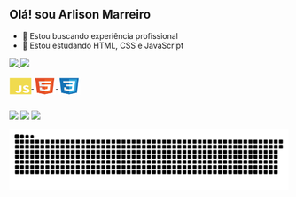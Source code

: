 ## Olá! sou Arlison Marreiro

- 🔭 Estou buscando experiência profissional
- 🌱 Estou estudando HTML, CSS e JavaScript

<div>
  <a href="https://github.com/arlisonmarreiro">
  <img height="180em" src="https://github-readme-stats.vercel.app/api?username=arlisonmarreiro&show_icons=true&theme=monokai&include_all_commits=true&count_private=true"/>
  <img height="180em" src="https://github-readme-stats.vercel.app/api/top-langs/?username=arlisonmarreiro&layout=compact&langs_count=7&theme=monokai"/>
</div>
   <div style="display: inline_block"><br>
  <img align="center" alt="Icon-Js" height="30" width="40" src="https://raw.githubusercontent.com/devicons/devicon/master/icons/javascript/javascript-plain.svg">
  <img align="center" alt="Icon-HTML" height="30" width="40" src="https://raw.githubusercontent.com/devicons/devicon/master/icons/html5/html5-original.svg">
  <img align="center" alt="Icon-CSS" height="30" width="40" src="https://raw.githubusercontent.com/devicons/devicon/master/icons/css3/css3-original.svg">
  </div>
  
##
  
  <div> 
    <a href="https://instagram.com/arlisonmarreiro" target="_blank"><img src="https://img.shields.io/badge/-Instagram-%23E4405F?style=for-the-badge&logo=instagram&logoColor=white" target="_blank"></a>
 	  <a href = "mailto:arlison.marreiro99@gmail.com"><img src="https://img.shields.io/badge/-Gmail-%23333?style=for-the-badge&logo=gmail&logoColor=white" target="_blank"></a>
  <a href="https://www.linkedin.com/in/arlison-marreiro" target="_blank"><img src="https://img.shields.io/badge/-LinkedIn-%230077B5?style=for-the-badge&logo=linkedin&logoColor=white" target="_blank"></a> 
    
   ![Snake animation](https://github.com/arlisonmarreiro/arlisonmarreiro/blob/output/github-contribution-grid-snake.svg)
 
  </div>  
  
      
  
